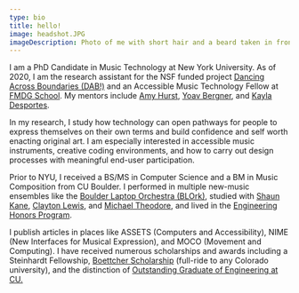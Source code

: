 ```yaml
---
type: bio
title: hello!
image: headshot.JPG
imageDescription: Photo of me with short hair and a beard taken in front of a brick wall.
---
```

I am a PhD Candidate in Music Technology at New York University. As of 2020, I am the research assistant for the NSF funded project [Dancing Across Boundaries (DAB!)](https://www.kayladesportes.com/project/dab/) and an Accessible Music Technology Fellow at [FMDG School](https://fmdgmusicschool.org). My mentors include [Amy Hurst](http://amyhurst.com), [Yoav Bergner](https://steinhardt.nyu.edu/people/yoav-bergner), and [Kayla Desportes](https://www.kayladesportes.com).

In my research, I study how technology can open pathways for people to express themselves on their own terms and build confidence and self worth enacting original art. I am especially interested in accessible music instruments, creative coding environments, and how to carry out design processes with meaningful end-user participation.

Prior to NYU, I received a BS/MS in Computer Science and a BM in Music Composition from CU Boulder. I performed in multiple new-music ensembles like the [Boulder Laptop Orchestra (BLOrk)](https://www.colorado.edu/music/ensembles/blork-boulder-laptop-orchestra), studied with [Shaun Kane](http://shaunkane.com), [Clayton Lewis](https://spot.colorado.edu/~clayton/), and [Michael Theodore](https://michaeltheodore.info), and lived in the [Engineering Honors Program](https://cuengineeringhonors.com).

I publish articles in places like ASSETS (Computers and Accessibility), NIME (New Interfaces for Musical Expression), and MOCO (Movement and Computing). I have received numerous scholarships and awards including a Steinhardt Fellowship, [Boettcher Scholarship](https://boettcherfoundation.org/colorado-scholarships/) (full-ride to any Colorado university), and the distinction of [Outstanding Graduate of Engineering at CU.](https://www.colorado.edu/cs/2016/12/07/cs-student-named-colleges-outstanding-graduate)
